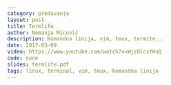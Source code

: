 ```yaml
---
category: predavanja
layout: post
title: Termlife
author: Nemanja Micović
description: Komandna linija, vim, tmux, termite...
date: 2017-03-09
video: https://www.youtube.com/watch?v=Wjz8lcsYHuQ
code: none
slides: termlife.pdf
tags: linux, terminal, vim, tmux, komandna linija
---
```

